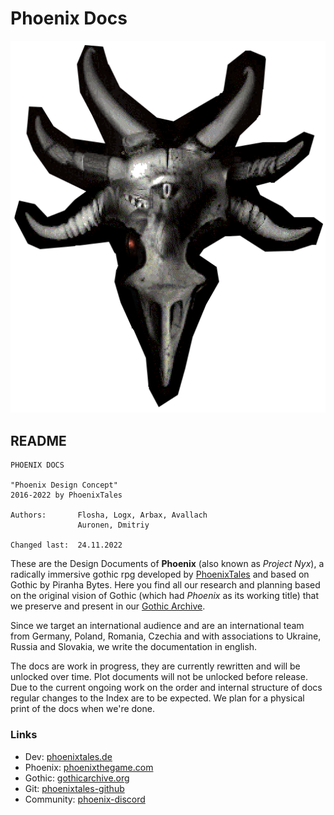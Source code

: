 # Phoenix Docs

![Phoenix' Design Docs](/_img/phoenix-mask-v01.png)

## README

```  
PHOENIX DOCS

"Phoenix Design Concept"
2016-2022 by PhoenixTales

Authors:       Flosha, Logx, Arbax, Avallach
               Auronen, Dmitriy

Changed last:  24.11.2022
```  

These are the Design Documents of **Phoenix** (also known as *Project Nyx*), a radically immersive gothic rpg developed by [PhoenixTales](https://phoenixtales.de) and based on Gothic by Piranha Bytes. Here you find all our research and planning based on the original vision of Gothic (which had *Phoenix* as its working title) that we preserve and present in our [Gothic Archive](https://gothicarchive.org).  

Since we target an international audience and are an international team from Germany, Poland, Romania, Czechia and with associations to Ukraine, Russia and Slovakia, we write the documentation in english.  

The docs are work in progress, they are currently rewritten and will be unlocked over time. Plot documents will not be unlocked before release. Due to the current ongoing work on the order and internal structure of docs regular changes to the Index are to be expected. We plan for a physical print of the docs when we're done.  


### Links

* Dev: [phoenixtales.de](https://phoenixtales.de)
* Phoenix: [phoenixthegame.com](https://phoenixthegame.com)
* Gothic: [gothicarchive.org](https://gothicarchive.org)
* Git: [phoenixtales-github](https://github.com/PhoenixTales)
* Community: [phoenix-discord](https://discord.gg/CK4VAR7fpH)

